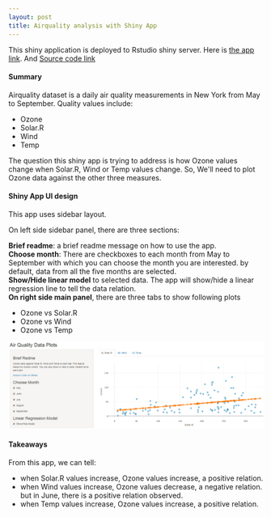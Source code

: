 ```yaml
---
layout: post
title: Airquality analysis with Shiny App
---
```


This shiny application is deployed to Rstudio shiny server. Here is [the app link](https://fengliplatform.shinyapps.io/c9papp/). 
And [Source code link](https://github.com/fengliplatform/course9/tree/master/shinyapp/c9pApp)  

#### Summary
Airquality dataset is a daily air quality measurements in New York from May to September. Quality values include:

* Ozone
* Solar.R
* Wind
* Temp  

The question this shiny app is trying to address is how Ozone values change when Solar.R, Wind or Temp values change. So, 
We'll need to plot Ozone data against the other three measures.  


#### Shiny App UI design
This app uses sidebar layout.  

On left side sidebar panel, there are three sections:  

**Brief readme**: a brief readme message on how to use the app.  
**Choose month**: There are checkboxes to each month from May to September with which you can choose the month you are interested. 
by default, data from all the five months are selected.  
**Show/Hide linear model** to selected data. The app will show/hide a linear regression line to tell the data relation.  
**On right side main panel**, there are three tabs to show following plots  

* Ozone vs Solar.R
* Ozone vs Wind
* Ozone vs Temp

![shiny-air](/images/ds-r-jhu/shiny-air.png)  

#### Takeaways
From this app, we can tell:  

* when Solar.R values increase, Ozone values increase, a positive relation.  
* when Wind values increase, Ozone values decrease, a negative relation.  
  but in June, there is a positive relation observed.  
* when Temp values increase, Ozone values increase, a positive relation.  




